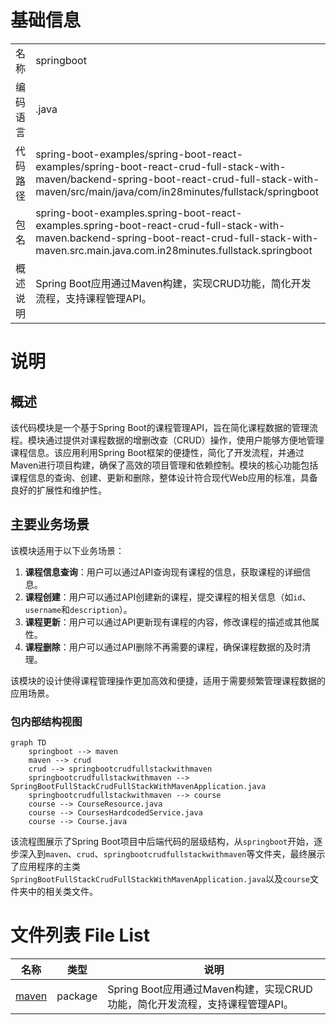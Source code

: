 # 基础信息

|      |      |
|------|------|
| 名称 | springboot |
| 编码语言 | .java |
| 代码路径 | spring-boot-examples/spring-boot-react-examples/spring-boot-react-crud-full-stack-with-maven/backend-spring-boot-react-crud-full-stack-with-maven/src/main/java/com/in28minutes/fullstack/springboot |
| 包名 | spring-boot-examples.spring-boot-react-examples.spring-boot-react-crud-full-stack-with-maven.backend-spring-boot-react-crud-full-stack-with-maven.src.main.java.com.in28minutes.fullstack.springboot |
| 概述说明 | Spring Boot应用通过Maven构建，实现CRUD功能，简化开发流程，支持课程管理API。 |

# 说明

## 概述
该代码模块是一个基于Spring Boot的课程管理API，旨在简化课程数据的管理流程。模块通过提供对课程数据的增删改查（CRUD）操作，使用户能够方便地管理课程信息。该应用利用Spring Boot框架的便捷性，简化了开发流程，并通过Maven进行项目构建，确保了高效的项目管理和依赖控制。模块的核心功能包括课程信息的查询、创建、更新和删除，整体设计符合现代Web应用的标准，具备良好的扩展性和维护性。

## 主要业务场景
该模块适用于以下业务场景：

1. **课程信息查询**：用户可以通过API查询现有课程的信息，获取课程的详细信息。
2. **课程创建**：用户可以通过API创建新的课程，提交课程的相关信息（如`id`、`username`和`description`）。
3. **课程更新**：用户可以通过API更新现有课程的内容，修改课程的描述或其他属性。
4. **课程删除**：用户可以通过API删除不再需要的课程，确保课程数据的及时清理。

该模块的设计使得课程管理操作更加高效和便捷，适用于需要频繁管理课程数据的应用场景。


### 包内部结构视图

```mermaid
graph TD
    springboot --> maven
    maven --> crud
    crud --> springbootcrudfullstackwithmaven
    springbootcrudfullstackwithmaven --> SpringBootFullStackCrudFullStackWithMavenApplication.java
    springbootcrudfullstackwithmaven --> course
    course --> CourseResource.java
    course --> CoursesHardcodedService.java
    course --> Course.java
```

该流程图展示了Spring Boot项目中后端代码的层级结构，从`springboot`开始，逐步深入到`maven`、`crud`、`springbootcrudfullstackwithmaven`等文件夹，最终展示了应用程序的主类`SpringBootFullStackCrudFullStackWithMavenApplication.java`以及`course`文件夹中的相关类文件。

# 文件列表 File List

| 名称   | 类型  | 说明 |
|-------|------|-------------|
| [maven](maven/_module.md) | package | Spring Boot应用通过Maven构建，实现CRUD功能，简化开发流程，支持课程管理API。 |


